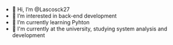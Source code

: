 - 👋 Hi, I’m @Lascosck27
- 👀 I’m interested in back-end development
- 🌱 I’m currently learning Pyhton
- 📖 I'm currently at the university, studying system analysis and development
